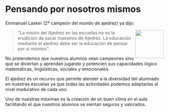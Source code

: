 # Pensando por nosotros mismos

Emmanuel Lasker (2º campeón del mundo de ajedrez) ya dijo: 

<a href="https://es.wikipedia.org/wiki/Emanuel_Lasker"><img src='https://upload.wikimedia.org/wikipedia/commons/6/6e/Bundesarchiv_Bild_102-00457%2C_Emanuel_Lasker.jpg' width='90' align="right" /></a>

> “La misión del Ajedrez en las escuelas no es la erudición de sacar maestros de Ajedrez. La educación mediante el ajedrez debe ser la educación de pensar por sí mismos”.

No pretendemos que nuestros alumnos sean campeones sino que se diviertan y aprendan jugando y potencien sus capacidades lógico matemáticas, lingüísticas, sociales y emocionales.

El ajedrez es un recurso que permite atender a la diversidad del alumnado en nuestras escuelas ya que todas las actividades podemos adaptarlas al nivel madurativo de cada uno.

Uno de nuestras máximas es la creación de un buen clima en el aula facilitando el que nuestros alumnos se sientan seguros y valorados.
